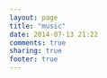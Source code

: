 ```yaml
---
layout: page
title: "music"
date: 2014-07-13 21:22
comments: true
sharing: true
footer: true
---
```

